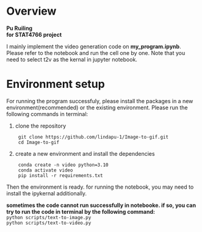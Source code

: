 # Overview

**Pu Ruiling  
for STAT4766 project**


I mainly implement the video generation code on **my_program.ipynb**. Please refer to the notebook and run the cell one by one. Note that you need to select t2v as the kernal in jupyter notebook.



# Environment setup

For running the program successfuly, please install the packages in a new environment(recommended) or the existing environment. Please run the following commands in terminal:
1. clone the repository
   
        git clone https://github.com/lindapu-1/Image-to-gif.git
        cd Image-to-gif
   
3. create a new environment and install the dependencies
   
        conda create -n video python=3.10 
        conda activate video  
        pip install -r requirements.txt 


Then the environment is ready. for running the notebook, you may need to install the ipykernal additionally. 

**sometimes the code cannot run successfully in notebooke. if so, you can try to run the code in terminal by the following command:**  
        `python scripts/text-to-image.py`  
        `python scripts/text-to-video.py`





